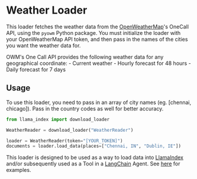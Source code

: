 # Weather Loader

This loader fetches the weather data from the [OpenWeatherMap](https://openweathermap.org/api)'s OneCall API, using the `pyowm` Python package. You must initialize the loader with your OpenWeatherMap API token, and then pass in the names of the cities you want the weather data for.

OWM's One Call API provides the following weather data for any geographical coordinate: - Current weather - Hourly forecast for 48 hours - Daily forecast for 7 days

## Usage

To use this loader, you need to pass in an array of city names (eg. [chennai, chicago]). Pass in the country codes as well for better accuracy.

```python
from llama_index import download_loader

WeatherReader = download_loader("WeatherReader")

loader = WeatherReader(token="[YOUR_TOKEN]")
documents = loader.load_data(places=["Chennai, IN", "Dublin, IE"])
```

This loader is designed to be used as a way to load data into [LlamaIndex](https://github.com/run-llama/llama_index/tree/main/llama_index) and/or subsequently used as a Tool in a [LangChain](https://github.com/hwchase17/langchain) Agent. See [here](https://github.com/emptycrown/llama-hub/tree/main) for examples.

